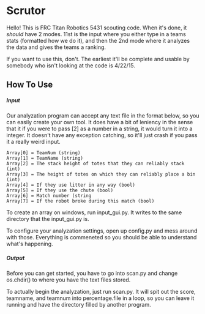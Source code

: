 # Scrutor
Hello! This is FRC Titan Robotics 5431 scouting code. When it's done, it *should* have 2 modes. 11st is the input where you either type in a teams stats (formatted how we do it), and then the 2nd mode where it analyzes the data and gives the teams a ranking. 

If you want to use this, don't. The earliest it'll be complete and usable by somebody who isn't looking at the code is 4/22/15.

## How To Use

##### Input 

Our analyzation program can accept any text file in the format below, so you can easily create your own tool. It does have a bit of leniency in the sense that it if you were to pass [2] as a number in a string, it would turn it into a integer. It doesn't have any exception catching, so it'll just crash if you pass it a really weird input.
```
Array[0] = TeamNum (string)
Array[1] = TeamName (string)
Array[2] = The stack height of totes that they can reliably stack (int)
Array[3] = The height of totes on which they can reliably place a bin (int)
Array[4] = If they use litter in any way (bool)
Array[5] = If they use the chute (bool)
Array[6] = Match number (string
Array[7] = If the robot broke during this match (bool)
```

To create an array on windows, run input_gui.py. It writes to the same directory that the input_gui.py is.

To configure your analyzation settings, open up config.py and mess around with those. Everything is commeneted so you should be able to understand what's happening.

#####  Output

Before you can get started, you have to go into scan.py and change os.chdir() to where you have the text files stored.

To actually begin the analyzation, just run scan.py. It will spit out the score, teamname, and teamnum into percentage.file in a loop, so you can leave it running and have the directory filled by another program.







